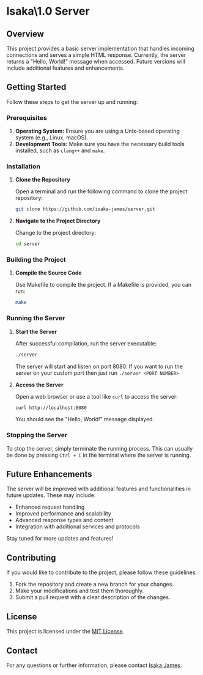 # Isaka\1.0 Server

## Overview

This project provides a basic server implementation that handles incoming connections and serves a simple HTML response. Currently, the server returns a "Hello, World!" message when accessed. Future versions will include additional features and enhancements.

## Getting Started

Follow these steps to get the server up and running:

### Prerequisites

1. **Operating System:** Ensure you are using a Unix-based operating system (e.g., Linux, macOS).
2. **Development Tools:** Make sure you have the necessary build tools installed, such as `clang++` and `make`.

### Installation

1. **Clone the Repository**

   Open a terminal and run the following command to clone the project repository:

   ```bash
   git clone https://github.com/isaka-james/server.git
   ```

2. **Navigate to the Project Directory**

   Change to the project directory:

   ```bash
   cd server
   ```

### Building the Project

1. **Compile the Source Code**

   Use Makefile to compile the project. If a Makefile is provided, you can run:

   ```bash
   make
   ```

### Running the Server

1. **Start the Server**

   After successful compilation, run the server executable:

   ```bash
   ./server
   ```

   The server will start and listen on port 8080.
   If you want to run the server on your custom port then just run `./server <PORT NUMBER>`

2. **Access the Server**

   Open a web browser or use a tool like `curl` to access the server:

   ```bash
   curl http://localhost:8080
   ```

   You should see the "Hello, World!" message displayed.

### Stopping the Server

To stop the server, simply terminate the running process. This can usually be done by pressing `Ctrl + C` in the terminal where the server is running.

## Future Enhancements

The server will be improved with additional features and functionalities in future updates. These may include:

- Enhanced request handling
- Improved performance and scalability
- Advanced response types and content
- Integration with additional services and protocols

Stay tuned for more updates and features!

## Contributing

If you would like to contribute to the project, please follow these guidelines:

1. Fork the repository and create a new branch for your changes.
2. Make your modifications and test them thoroughly.
3. Submit a pull request with a clear description of the changes.

## License

This project is licensed under the [MIT License](LICENSE).

## Contact

For any questions or further information, please contact [Isaka James](https://x.com/isakajamess).